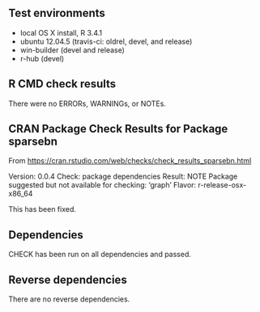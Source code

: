 ## Test environments
* local OS X install, R 3.4.1
* ubuntu 12.04.5 (travis-ci: oldrel, devel, and release)
* win-builder (devel and release)
* r-hub (devel)

## R CMD check results
There were no ERRORs, WARNINGs, or NOTEs.

## CRAN Package Check Results for Package sparsebn 

From https://cran.rstudio.com/web/checks/check_results_sparsebn.html

Version: 0.0.4
Check: package dependencies
Result: NOTE
    Package suggested but not available for checking: ‘graph’
Flavor: r-release-osx-x86_64
    
This has been fixed.

## Dependencies

CHECK has been run on all dependencies and passed.

## Reverse dependencies

There are no reverse dependencies.
